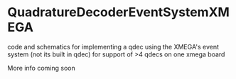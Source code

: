 # QuadratureDecoderEventSystemXMEGA
code and schematics for implementing a qdec using the XMEGA's event system (not its built in qdec) for support of >4 qdecs on one xmega board

More info coming soon
